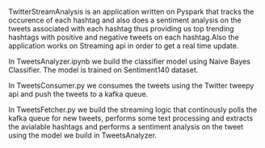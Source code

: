 TwitterStreamAnalysis is an application written on Pyspark that tracks the occurence of each hashtag and also does a sentiment analysis on the tweets associated with each hashtag thus providing us top trending hashtags with positive and negative tweets on each hashtag.Also the application works on Streaming api in order to get a real time update.

In TweetsAnalyzer.ipynb we build the classifier model using Naive Bayes Classifier. The model is trained on Sentiment140 dataset.
 
In TweetsConsumer.py we consumes the tweets using the Twitter tweepy api and push the tweets to a kafka queue.

In TweetsFetcher.py we build the streaming logic that continously polls the kafka queue for new tweets, performs some text processing and extracts the avialable hashtags and performs a sentiment analysis on the tweet using the model we build in TweetsAnalyzer.

